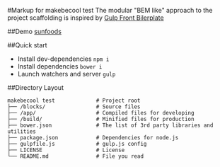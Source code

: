 #Markup for makebecool test
The modular "BEM like" approach to the project scaffolding is inspired by [Gulp Front Bilerplate](https://github.com/zoxon/gulp-front)

##Demo
[sunfoods](http://sunfoods.surge.sh/)

##Quick start

* Install dev-dependencies `npm i`
* Install dependencies `bower i`
* Launch watchers and server `gulp`

##Directory Layout

	makebecool test             # Project root
	├── /blocks/                # Source files
	├── /app/                   # Compiled files for developing
	├── /build/                 # Minified files for production
	├── bower.json              # The list of 3rd party libraries and utilities
	├── package.json            # Dependencies for node.js
	├── gulpfile.js             # gulp.js config
	├── LICENSE                 # License
	└── README.md               # File you read